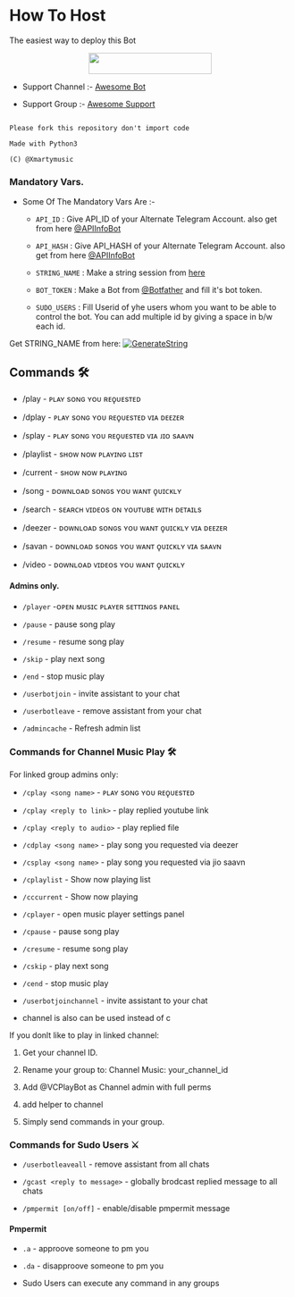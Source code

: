# How To Host

The easiest way to deploy this Bot

<p align="center"><a href="https://heroku.com/deploy?template=https://github.com/S780821/XMARTY_MUSIC_2"> <img src="https://img.shields.io/badge/Deploy%20To%20Heroku-red?style=for-the-badge&logo=heroku" width="220" height="38.45"/></a></p>

- Support Channel :- [Awesome Bot](http://t.me/XMARTY_SUPPORT)

- Support Group :- [Awesome Support](http://t.me/Xmarty_Support)

```

Please fork this repository don't import code

Made with Python3

(C) @Xmartymusic

```

### Mandatory Vars.

- Some Of The Mandatory Vars Are :-

   - `API_ID` :  Give API_ID of your Alternate Telegram Account. also get from here [@APIInfoBot](https://t.me/APIinfoBot)

   - `API_HASH` :  Give API_HASH of your Alternate Telegram Account. also get from here [@APIInfoBot](https://t.me/APIinfoBot)

   - `STRING_NAME` :  Make a string session from [here](https://replit.com/@QueenArzoo/VCPlayBot)

   - `BOT_TOKEN` :  Make a Bot from [@Botfather](https://t.me/botfather) and fill it's bot token.

   - `SUDO_USERS` :  Fill Userid of yhe users whom you want to be able to control the bot. You can add multiple id by giving a space in b/w each id.

Get STRING_NAME from here:  [![GenerateString](https://img.shields.io/badge/repl.it-generateString-yellowgreen)](https://replit.com/@S780821/PyrogramSession)

## Commands 🛠

- /play <song name> - ᴘʟᴀʏ sᴏɴɢ ʏᴏᴜ ʀᴇϙᴜᴇsᴛᴇᴅ 

- /dplay <song name>- ᴘʟᴀʏ sᴏɴɢ ʏᴏᴜ ʀᴇϙᴜᴇsᴛᴇᴅ ᴠɪᴀ ᴅᴇᴇᴢᴇʀ 

- /splay <song name> - ᴘʟᴀʏ sᴏɴɢ ʏᴏᴜ ʀᴇϙᴜᴇsᴛᴇᴅ ᴠɪᴀ ᴊɪᴏ sᴀᴀᴠɴ 

- /playlist - sʜᴏᴡ ɴᴏᴡ ᴘʟᴀʏɪɴɢ ʟɪsᴛ 

- /current - sʜᴏᴡ ɴᴏᴡ ᴘʟᴀʏɪɴɢ 

- /song <song name> - ᴅᴏᴡɴʟᴏᴀᴅ sᴏɴɢs ʏᴏᴜ ᴡᴀɴᴛ ϙᴜɪᴄᴋʟʏ 

- /search <query> - sᴇᴀʀᴄʜ ᴠɪᴅᴇᴏs ᴏɴ ʏᴏᴜᴛᴜʙᴇ ᴡɪᴛʜ ᴅᴇᴛᴀɪʟs 

- /deezer <song name> - ᴅᴏᴡɴʟᴏᴀᴅ sᴏɴɢs ʏᴏᴜ ᴡᴀɴᴛ ϙᴜɪᴄᴋʟʏ ᴠɪᴀ ᴅᴇᴇᴢᴇʀ 

- /savan <song name> - ᴅᴏᴡɴʟᴏᴀᴅ sᴏɴɢs ʏᴏᴜ ᴡᴀɴᴛ ϙᴜɪᴄᴋʟʏ ᴠɪᴀ sᴀᴀᴠɴ 

- /video <song name> - ᴅᴏᴡɴʟᴏᴀᴅ ᴠɪᴅᴇᴏs ʏᴏᴜ ᴡᴀɴᴛ ϙᴜɪᴄᴋʟʏ

#### Admins only.

- `/player` -ᴏᴘᴇɴ ᴍᴜsɪᴄ ᴘʟᴀʏᴇʀ sᴇᴛᴛɪɴɢs ᴘᴀɴᴇʟ

- `/pause` - pause song play

- `/resume` - resume song play

- `/skip` - play next song

- `/end` - stop music play

- `/userbotjoin` - invite assistant to your chat

- `/userbotleave` - remove assistant from your chat

- `/admincache` - Refresh admin list

### Commands for Channel Music Play 🛠

For linked group admins only:

- `/cplay <song name>` - ᴘʟᴀʏ sᴏɴɢ ʏᴏᴜ ʀᴇϙᴜᴇsᴛᴇᴅ

- `/cplay <reply to link>` - play replied youtube link

- `/cplay <reply to audio>` - play replied file

- `/cdplay <song name>` - play song you requested via deezer

- `/csplay <song name>` - play song you requested via jio saavn

- `/cplaylist` - Show now playing list

- `/cccurrent` - Show now playing

- `/cplayer` - open music player settings panel

- `/cpause` - pause song play

- `/cresume` - resume song play

- `/cskip` - play next song

- `/cend` - stop music play

- `/userbotjoinchannel` - invite assistant to your chat

* channel is also can be used instead of c

If you donlt like to play in linked channel:

 1. Get your channel ID.

 2. Rename your group to: Channel Music: your_channel_id

 3. Add @VCPlayBot as Channel admin with full perms

 4. add helper to channel

 5. Simply send commands in your group.

### Commands for Sudo Users ⚔️

- `/userbotleaveall` - remove assistant from all chats

- `/gcast <reply to message>` - globally brodcast replied message to all chats

- `/pmpermit [on/off]` - enable/disable pmpermit message

#### Pmpermit

- `.a` - approove someone to pm you

- `.da` - disapproove someone to pm you

+ Sudo Users can execute any command in any groups

# 
